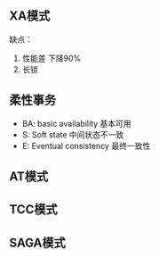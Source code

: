 ## XA模式
缺点：
1. 性能差  下降90%
2. 长锁
## 柔性事务
- BA: basic availability 基本可用
- S: Soft state 中间状态不一致
- E: Eventual consistency 最终一致性
## AT模式
## TCC模式

## SAGA模式